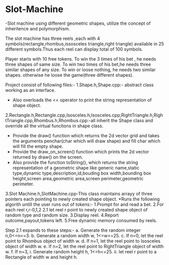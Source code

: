 # Slot-Machine
-Slot machine using different geometric shapes, utilize the concept of inheritence and polymorphism.

The slot machine has three reels ,each with 4 symbols(rectangle,rhombus,issosceles triangle,right triangle) available in 25 different
symbols.Thus each reel can display total of 100 symbols.

Player starts with 10 free tokens.
To win the 3 times of his bet , he needs three shapes of same size.
To win two times of his bet,he needs three similar shapes of any size.
To win or loose nothing, he needs two similar shapes.
otherwise he loose the game(three different shapes).

Project consist of following files:-
1.Shape.h,Shape.cpp:-  abstract class working as an interface.
 * Also overloads the << operator to print the string representation of shape object.
 
2.Rectangle.h,Rectangle.cpp,Isosceles.h,Isosceles.cpp,RightTriangle.h,RightTriangle.cpp,Rhombus.h,Rhombus.cpp:-all inherit the Shape class 
  and override all the virtual functions in shape class.
  
 * Provide the draw() function which returns the 2d vector grid and takes the arguments penchar(char which will draw shape) and fill char
  which will fill the empty shape.
 * Provide the draw_on_screen() function which prints the 2d vector returned by draw() on the screen.
 * Also provide the function toString(), which returns the string representation of a geometric shape like generic name,static type,dynamic 
  type,description,id,bouding box width,bounding box height,screen area,geometric area,screen perimeter,geometric perimeter.
  
3.Slot Machine.h,SlotMachine.cpp-This class maintains arrayy of three pointers each pointing to newly created shape object.
  *Runs the following algorith untill the user runs out of tokens:-
  1.Prompt for and read a bet.
  2.For each reel r,r-0,1,2
    2.1 let reel r point to newly created shape object of random type and random size.
  3.Display reel.
  4.Report outcome,payout,tokens left.
  5.Free dynamic memory consumed by reels.
  
  Step 2.1 expands to these steps:-
    a. Generate the random integer n,0<=n<=3.
    b. Generate a random width w, 1<=w<=25.
    c. If n=0, let the reel point to Rhombus object of width w.
    d. If n=1, let the reel point to Isosceles object of width w.
    e. If n=2, let the reel point to RightTriangle object of width w.
    f. If n=3,
             i. Generate random height h, 1<=h<=25.
             ii. let reel r point to a Rectangle of width w and height h.
             
    

